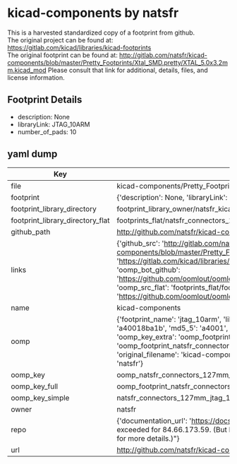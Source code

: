 # kicad-components by natsfr  
This is a harvested standardized copy of a footprint from github.  
The original project can be found at:  
https://gitlab.com/kicad/libraries/kicad-footprints  
The original footprint can be found at:
http://gitlab.com/natsfr/kicad-components/blob/master/Pretty_Footprints/Xtal_SMD.pretty/XTAL_5.0x3.2mm.kicad_mod
Please consult that link for additional, details, files, and license information.  
## Footprint Details
* description: None  
* libraryLink: JTAG_10ARM  
* number_of_pads: 10  
## yaml dump  
| Key | Value |  
| --- | --- |  
| file | kicad-components/Pretty_Footprints/Connectors_127mm.pretty/JTAG_10ARM.kicad_mod |  
| footprint | {'description': None, 'libraryLink': 'JTAG_10ARM', 'number_of_pads': 10} |  
| footprint_library_directory | footprint_library_owner/natsfr_kicad-components |  
| footprint_library_directory_flat | footprints_flat/natsfr_connectors_127mm_jtag_10arm/working |  
| github_path | http://github.com/natsfr/kicad-components/blob/master/Pretty_Footprints/Connectors_127mm.pretty/JTAG_10ARM.kicad_mod |  
| links | {'github_src': 'http://gitlab.com/natsfr/kicad-components/blob/master/Pretty_Footprints/Xtal_SMD.pretty/XTAL_5.0x3.2mm.kicad_mod', 'github_src_repo': 'https://gitlab.com/kicad/libraries/kicad-footprints', 'oomp_bot': 'footprints/natsfr_connectors_127mm_jtag_10arm/working', 'oomp_bot_github': 'https://github.com/oomlout/oomlout_oomp_footprint_bot/tree/main/footprints/natsfr_connectors_127mm_jtag_10arm/working', 'oomp_src_flat': 'footprints_flat/footprints_flat/natsfr_connectors_127mm_jtag_10arm/working', 'oomp_src_flat_github': 'https://github.com/oomlout/oomlout_oomp_footprint_src/tree/main/footprints_flat/natsfr_connectors_127mm_jtag_10arm/working'} |  
| name | kicad-components |  
| oomp | {'footprint_name': 'jtag_10arm', 'library_name': 'connectors_127mm', 'md5': 'a40018ba1bf3f059dd7b6f7746367b60', 'md5_10': 'a40018ba1b', 'md5_5': 'a4001', 'md5_6': 'a40018', 'oomp_key': 'oomp_natsfr_connectors_127mm_jtag_10arm', 'oomp_key_extra': 'oomp_footprint_natsfr_connectors_127mm_jtag_10arm', 'oomp_key_full': 'oomp_footprint_natsfr_connectors_127mm_jtag_10arm_a40018', 'oomp_key_simple': 'natsfr_connectors_127mm_jtag_10arm', 'original_filename': 'kicad-components/Pretty_Footprints/Connectors_127mm.pretty/JTAG_10ARM.kicad_mod', 'owner_name': 'natsfr'} |  
| oomp_key | oomp_natsfr_connectors_127mm_jtag_10arm |  
| oomp_key_full | oomp_footprint_natsfr_connectors_127mm_jtag_10arm |  
| oomp_key_simple | natsfr_connectors_127mm_jtag_10arm |  
| owner | natsfr |  
| repo | {'documentation_url': 'https://docs.github.com/rest/overview/resources-in-the-rest-api#rate-limiting', 'message': "API rate limit exceeded for 84.66.173.59. (But here's the good news: Authenticated requests get a higher rate limit. Check out the documentation for more details.)"} |  
| url | http://github.com/natsfr/kicad-components |  

